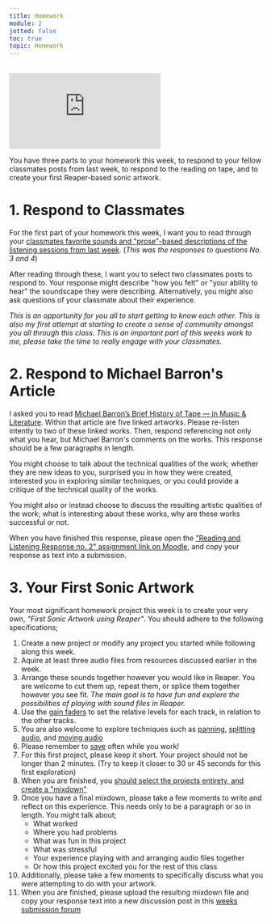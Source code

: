 ```yaml
---
title: Homework
module: 2
jotted: false
toc: true
topic: Homework
---
```



<br />

<div class="embed-responsive embed-responsive-16by9"><iframe class="embed-responsive-item" src="https://www.youtube.com/embed/jE8BpVQqJvQ" frameborder="0" allow="accelerometer; autoplay; encrypted-media; gyroscope; picture-in-picture" allowfullscreen></iframe></div>


You have three parts to your homework this week, to respond to your fellow classmates posts from last week, to respond to the reading on tape, and to create your first Reaper-based sonic artwork.

# 1. Respond to Classmates

For the first part of your homework this week, I want you to read through your [classmates favorite sounds and "prose"-based descriptions of the listening sessions from last week](https://moodle.umt.edu/mod/hsuforum/view.php?id=1783235). (_This was the responses to questions No. 3 and 4_)

After reading through these, I want you to select two classmates posts to respond to. Your response might describe "how you felt" or "your ability to hear" the soundscape they were describing. Alternatively, you might also ask questions of your classmate about their experience.

_This is an opportunity for you all to start getting to know each other. This is also my first attempt at starting to create a sense of community amongst you all through this class. This is an important part of this weeks work to me, please take the time to really engage with your classmates._

# 2. Respond to Michael Barron's Article

I asked you to read [Michael Barron’s Brief History of Tape — in Music & Literature](https://www.musicandliterature.org/features/2015/3/28/a-brief-history-of-tape). Within that article are five linked artworks. Please re-listen intently to two of these linked works. Then, respond referencing not only what you hear, but Michael Barron's comments on the works. This response should be a few paragraphs in length.

You might choose to talk about the technical qualities of the work; whether they are new ideas to you, surprised you in how they were created, interested you in exploring similar techniques, or you could provide a critique of the technical quality of the works.

You might also or instead choose to discuss the resulting artistic qualities of the work; what is interesting about these works, why are these works successful or not.

When you have finished this response, please open the ["Reading and Listening Response no. 2" assignment link on Moodle](https://moodle.umt.edu/mod/assign/view.php?id=1783237), and copy your response as text into a submission.

# 3. Your First Sonic Artwork

Your most significant homework project this week is to create your very own, _"First Sonic Artwork using Reaper"_. You should adhere to the following specifications;

1. Create a new project or modify any project you started while following along this week.
2. Aquire at least three audio files from resources discussed earlier in the week.
3. Arrange these sounds together however you would like in Reaper. You are welcome to cut them up, repeat them, or splice them together however you see fit. _The main goal is to have fun and explore the possibilities of playing with sound files in Reaper._
4. Use the [gain faders]({{site.baseurl}}/modules/week-2/reaper-tutorial/#gain-level) to set the relative levels for each track, in relation to the other tracks.
5. You are also welcome to explore techniques such as [panning]({{site.baseurl}}/modules/week-2/reaper-tutorial/#pan-position), [splitting audio]({{site.baseurl}}//modules/week-2/basic-editing/#split), and [moving audio]({{site.baseurl}}//modules/week-2/basic-editing/#move-an-audio-section)
6. Please remember to [save]({{site.baseurl}}/modules/week-2/saving/) often while you work!
6. For this first project, please keep it short. Your project should not be longer than 2 minutes. (Try to keep it closer to 30 or 45 seconds for this first exploration)
7. When you are finished, you [should select the projects entirety, and create a "mixdown"]({{site.baseurl}}//modules/week-2/rendering/)
8. Once you have a final mixdown, please take a few moments to write and reflect on this experience. This needs only to be a paragraph or so in length. You might talk about;
   - What worked
   - Where you had problems
   - What was fun in this project
   - What was stressful
   - Your experience playing with and arranging audio files together
   - Or how this project excited you for the rest of this class
9. Additionally, please take a few moments to specifically discuss what you were attempting to do with your artwork.
10. When you are finished, please upload the resulting mixdown file and copy your response text into a new discussion post in this [weeks submission forum](https://moodle.umt.edu/mod/hsuforum/view.php?id=1783238)
